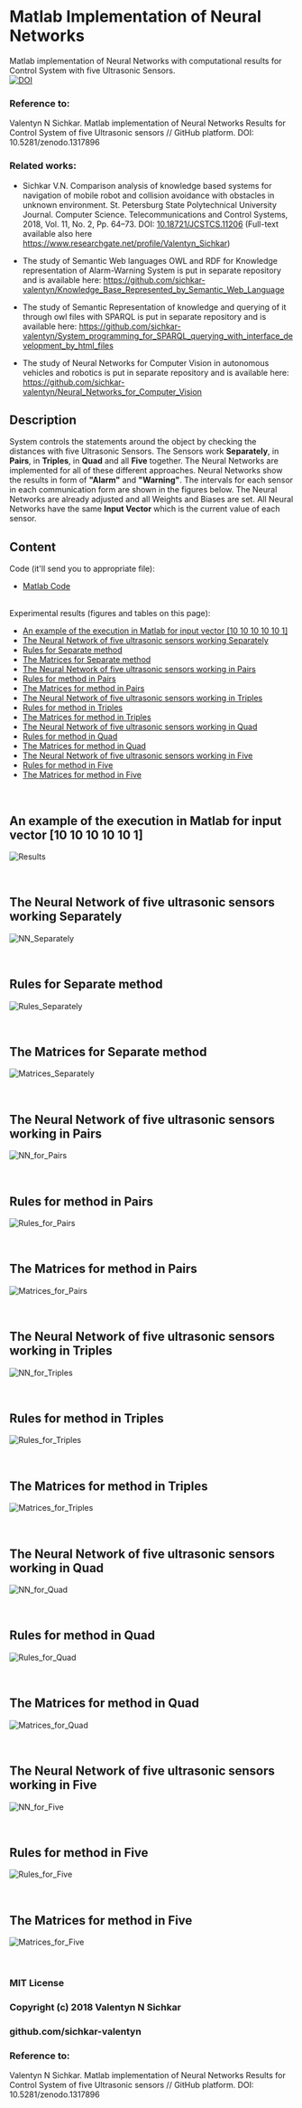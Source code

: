 # Matlab Implementation of Neural Networks
Matlab implementation of Neural Networks with computational results for Control System with five Ultrasonic Sensors.
<br/>[![DOI](https://zenodo.org/badge/DOI/10.5281/zenodo.1317896.svg)](https://doi.org/10.5281/zenodo.1317896)

### Reference to:
Valentyn N Sichkar. Matlab implementation of Neural Networks Results for Control System of five Ultrasonic sensors // GitHub platform. DOI: 10.5281/zenodo.1317896

### Related works:
* Sichkar V.N. Comparison analysis of knowledge based systems for navigation of mobile robot and collision avoidance with obstacles in unknown environment. St. Petersburg State Polytechnical University Journal. Computer Science. Telecommunications and Control Systems, 2018, Vol. 11, No. 2, Pp. 64–73. DOI: <a href="https://doi.org/10.18721/JCSTCS.11206" target="_blank">10.18721/JCSTCS.11206</a> (Full-text available also here https://www.researchgate.net/profile/Valentyn_Sichkar)

* The study of Semantic Web languages OWL and RDF for Knowledge representation of Alarm-Warning System is put in separate repository and is available here: https://github.com/sichkar-valentyn/Knowledge_Base_Represented_by_Semantic_Web_Language

* The study of Semantic Representation of knowledge and querying of it through owl files with SPARQL is put in separate repository and is available here: https://github.com/sichkar-valentyn/System_programming_for_SPARQL_querying_with_interface_development_by_html_files

* The study of Neural Networks for Computer Vision in autonomous vehicles and robotics is put in separate repository and is available here: https://github.com/sichkar-valentyn/Neural_Networks_for_Computer_Vision

## Description
System controls the statements around the object by checking the distances with five Ultrasonic Sensors. The Sensors work <b>Separately</b>, in <b>Pairs</b>, in <b>Triples</b>, in <b>Quad</b> and all <b>Five</b> together. The Neural Networks are implemented for all of these different approaches. Neural Networks show the results in form of <b>"Alarm"</b> and <b>"Warning"</b>. The intervals for each sensor in each communication form are shown in the figures below. The Neural Networks are already adjusted and all Weights and Biases are set. All Neural Networks have the same <b>Input Vector</b> which is the current value of each sensor.

## Content
Code (it'll send you to appropriate file):
* [Matlab Code](https://github.com/sichkar-valentyn/Matlab_implementation_of_Neural_Networks/blob/master/NN_Matrices.m)

<br/>
Experimental results (figures and tables on this page):

* <a href="#An example of the execution in Matlab for input vector [10 10 10 10 10 1]">An example of the execution in Matlab for input vector [10 10 10 10 10 1]</a>
* <a href="#The Neural Network of five ultrasonic sensors working Separately">The Neural Network of five ultrasonic sensors working Separately</a>
* <a href="#Rules for Separate method">Rules for Separate method</a>
* <a href="#The Matrices for Separate method">The Matrices for Separate method</a>
* <a href="#The Neural Network of five ultrasonic sensors working in Pairs">The Neural Network of five ultrasonic sensors working in Pairs</a>
* <a href="#Rules for method in Pairs">Rules for method in Pairs</a>
* <a href="#The Matrices for method in Pairs">The Matrices for method in Pairs</a>
* <a href="#The Neural Network of five ultrasonic sensors working in Triples">The Neural Network of five ultrasonic sensors working in Triples</a>
* <a href="#Rules for method in Triples">Rules for method in Triples</a>
* <a href="#The Matrices for method in Triples">The Matrices for method in Triples</a>
* <a href="#The Neural Network of five ultrasonic sensors working in Quad">The Neural Network of five ultrasonic sensors working in Quad</a>
* <a href="#Rules for method in Quad">Rules for method in Quad</a>
* <a href="#The Matrices for method in Quad">The Matrices for method in Quad</a>
* <a href="#The Neural Network of five ultrasonic sensors working in Five">The Neural Network of five ultrasonic sensors working in Five</a>
* <a href="#Rules for method in Five">Rules for method in Five</a>
* <a href="#The Matrices for method in Five">The Matrices for method in Five</a>

<br/>

## <a name="An example of the execution in Matlab for input vector [10 10 10 10 10 1]">An example of the execution in Matlab for input vector [10 10 10 10 10 1]</a>
![Results](images/Results.png)

<br/>

## <a name="The Neural Network of five ultrasonic sensors working Separately">The Neural Network of five ultrasonic sensors working Separately</a>
![NN_Separately](images/NN_Separately.png)

<br/>

## <a name="Rules for Separate method">Rules for Separate method</a>
![Rules_Separately](images/Rules_Separately.png)

<br/>

## <a name="The Matrices for Separate method">The Matrices for Separate method</a>
![Matrices_Separately](images/Matrices_Separately.png)

<br/>

## <a name="The Neural Network of five ultrasonic sensors working in Pairs">The Neural Network of five ultrasonic sensors working in Pairs</a>
![NN_for_Pairs](images/NN_for_Pairs.png)

<br/>

## <a name="Rules for method in Pairs">Rules for method in Pairs</a>
![Rules_for_Pairs](images/Rules_for_Pairs.png)

<br/>

## <a name="The Matrices for method in Pairs">The Matrices for method in Pairs</a>
![Matrices_for_Pairs](images/Matrices_for_Pairs.png)

<br/>

## <a name="The Neural Network of five ultrasonic sensors working in Triples">The Neural Network of five ultrasonic sensors working in Triples</a>
![NN_for_Triples](images/NN_for_Triples.png)

<br/>

## <a name="Rules for method in Triples">Rules for method in Triples</a>
![Rules_for_Triples](images/Rules_for_Triples.png)

<br/>

## <a name="The Matrices for method in Triples">The Matrices for method in Triples</a>
![Matrices_for_Triples](images/Matrices_for_Triples.png)

<br/>

## <a name="The Neural Network of five ultrasonic sensors working in Quad">The Neural Network of five ultrasonic sensors working in Quad</a>
![NN_for_Quad](images/NN_for_Quad.png)

<br/>

## <a name="Rules for method in Quad">Rules for method in Quad</a>
![Rules_for_Quad](images/Rules_for_Quad.png)

<br/>

## <a name="The Matrices for method in Quad">The Matrices for method in Quad</a>
![Matrices_for_Quad](images/Matrices_for_Quad.png)

<br/>

## <a name="The Neural Network of five ultrasonic sensors working in Five">The Neural Network of five ultrasonic sensors working in Five</a>
![NN_for_Five](images/NN_for_Five.png)

<br/>

## <a name="Rules for method in Five">Rules for method in Five</a>
![Rules_for_Five](images/Rules_for_Five.png)

<br/>

## <a name="The Matrices for method in Five">The Matrices for method in Five</a>
![Matrices_for_Five](images/Matrices_for_Five.png)

<br/>

### MIT License
### Copyright (c) 2018 Valentyn N Sichkar
### github.com/sichkar-valentyn
### Reference to:
Valentyn N Sichkar. Matlab implementation of Neural Networks Results for Control System of five Ultrasonic sensors // GitHub platform. DOI: 10.5281/zenodo.1317896
